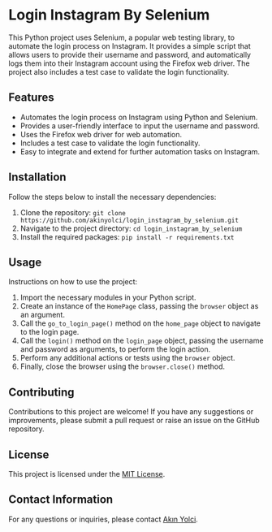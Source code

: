<!DOCTYPE html>
<html>
<body>
  <h1>Login Instagram By Selenium</h1>
  <p>This Python project uses Selenium, a popular web testing library, to automate the login process on Instagram. It provides a simple script that allows users to provide their username and password, and automatically logs them into their Instagram account using the Firefox web driver. The project also includes a test case to validate the login functionality.</p>
  
  <h2>Features</h2>
    <ul>
        <li>Automates the login process on Instagram using Python and Selenium.</li>
        <li>Provides a user-friendly interface to input the username and password.</li>
        <li>Uses the Firefox web driver for web automation.</li>
        <li>Includes a test case to validate the login functionality.</li>
        <li>Easy to integrate and extend for further automation tasks on Instagram.</li>
    </ul>
  
  <h2>Installation</h2>
  <p>Follow the steps below to install the necessary dependencies:</p>
  <ol>
    <li>Clone the repository: <code>git clone https://github.com/akinyolci/login_instagram_by_selenium.git</code></li>
    <li>Navigate to the project directory: <code>cd login_instagram_by_selenium</code></li>
    <li>Install the required packages: <code>pip install -r requirements.txt</code></li>
  </ol>
  
  <h2>Usage</h2>
  <p>Instructions on how to use the project:</p>
  <ol>
    <li>Import the necessary modules in your Python script.</li>
    <li>Create an instance of the <code>HomePage</code> class, passing the <code>browser</code> object as an argument.</li>
    <li>Call the <code>go_to_login_page()</code> method on the <code>home_page</code> object to navigate to the login page.</li>
    <li>Call the <code>login()</code> method on the <code>login_page</code> object, passing the username and password as arguments, to perform the login action.</li>
    <li>Perform any additional actions or tests using the <code>browser</code> object.</li>
    <li>Finally, close the browser using the <code>browser.close()</code> method.</li>
  </ol>
  
  <h2>Contributing</h2>
  <p>Contributions to this project are welcome! If you have any suggestions or improvements, please submit a pull request or raise an issue on the GitHub repository.</p>
  
  <h2>License</h2>
  <p>This project is licensed under the <a href="LICENSE" target="_blank">MIT License</a>.</p>
  
  <h2>Contact Information</h2>
  <p>For any questions or inquiries, please contact <a href="mailto:yolci.akin@gmail.com">Akın Yolci</a>.</p>
</body>
</html>

